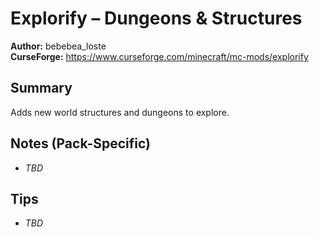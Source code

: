 # Explorify – Dungeons & Structures

**Author:** bebebea_loste  
**CurseForge:** https://www.curseforge.com/minecraft/mc-mods/explorify

## Summary
Adds new world structures and dungeons to explore.

## Notes (Pack-Specific)
- _TBD_

## Tips
- _TBD_

